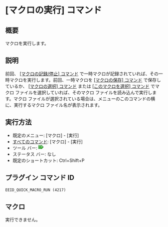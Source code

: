 # \[マクロの実行\] コマンド

## 概要

マクロを実行します。

## 説明

前回、 [\[マクロの記録/停止\] コマンド](quick_macro_record) で一時マクロが記録されていれば、その一時マクロを実行します。前回、一時マクロを
[\[マクロの保存\] コマンド](macro_save) で保存しているか、 [\[マクロの選択\] コマンド](macro_select) または [\[このマクロを選択\] コマンド](macro_select_this) でマクロ
ファイルを選択していれば、そのマクロ ファイルを読み込んで実行します。マクロ ファイルが選択されている場合は、メニューのこのコマンドの横に、実行するマクロ
ファイル名が表示されます。

## 実行方法

- 既定のメニュー: \[マクロ\] \- \[実行\]
- [すべてのコマンド](../../glossary/allcommands): \[マクロ\] \- \[実行\]
- ツール バー: ![](../../images/quickmacrorun.png)
- ステータス バー: なし
- 既定のショートカット: Ctrl+Shift+P

## プラグイン コマンド ID

```
EEID_QUICK_MACRO_RUN (4217)
```

## マクロ

実行できません。
